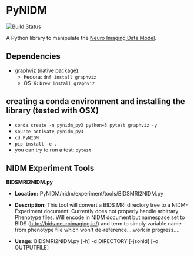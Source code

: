 # PyNIDM

[![Build Status](https://travis-ci.org/incf-nidash/PyNIDM.svg?branch=master)](https://travis-ci.org/incf-nidash/PyNIDM)

A Python library to manipulate the [Neuro Imaging Data Model](http://nidm.nidash.org). 

## Dependencies

* [graphviz](http://graphviz.org) (native package):
   * Fedora: `dnf install graphviz`
   * OS-X: `brew install graphviz`


## creating a conda environment and installing the library (tested with OSX)
  * `conda create -n pynidm_py3 python=3 pytest graphviz -y`
  * `source activate pynidm_py3`
  * `cd PyNIDM`
  * `pip install -e .`
  *  you can try to run a test: `pytest`

## NIDM Experiment Tools

**BIDSMRI2NIDM.py**
* **Location:** PyNIDM/nidm/experiment/tools/BIDSMRI2NIDM.py 

* **Description:** This tool will convert a BIDS MRI directory tree to a NIDM-Experiment document. Currently does not properly handle arbitrary Phenotype files.  Will encode in NIDM document but namespace set to BIDS (http://bids.neuroimaging.io/) and term to simply variable name from phenotype file which won't de-reference....work in progress....

* **Usage:** BIDSMRI2NIDM.py [-h] -d DIRECTORY [-jsonld] [-o OUTPUTFILE]            

